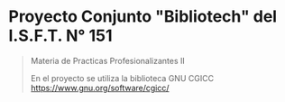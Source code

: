 # Proyecto Conjunto "Bibliotech" del I.S.F.T. N° 151
> Materia de Practicas Profesionalizantes II 
> 
> En el proyecto se utiliza la biblioteca GNU CGICC https://www.gnu.org/software/cgicc/

